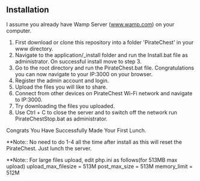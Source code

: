 ## Installation

I assume you already have Wamp Server (www.wamp.com) on your computer.

1. First download or clone this repository into a folder 'PirateChest' in your www directory.
2. Navigate to the application/_install folder and run the Install.bat file as administrator. On successful install move to step 3.
3. Go to the root directory and run the PirateChest.bat file. Congratulations you can now navigate to your IP:3000 on your browser. 
4. Register the admin account and login. 
5. Upload the files you will like to share.
6. Connect from other devices on PirateChest Wi-Fi network and navigate to IP:3000.
7. Try downloading the files you uploaded.
8. Use Ctrl + C to close the server and to switch off the network run PirateChestStop.bat as administrator.

Congrats You Have Successfully Made Your First Lunch.

**Note:: No need to do 1-4 all the time after install as this will reset the PirateChest. Just lunch the server.

**Note:: For large files upload, edit php.ini as follows(for 513MB max upload)
upload_max_filesize = 513M
post_max_size = 513M
memory_limit = 512M